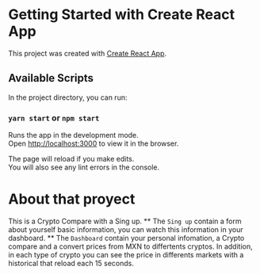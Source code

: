 # Getting Started with Create React App

This project was created with [Create React App](https://github.com/facebook/create-react-app).

## Available Scripts

In the project directory, you can run:

### `yarn start` or `npm start`

Runs the app in the development mode.\
Open [http://localhost:3000](http://localhost:3000) to view it in the browser.

The page will reload if you make edits.\
You will also see any lint errors in the console.

# About that proyect

This is a Crypto Compare with a Sing up.
** The `Sing up` contain a form about yourself basic information, you can watch this information in your dashboard.
** The `Dashboard` contain your personal infomation, a Crypto compare and a convert prices from MXN to differtents cryptos.
In addition, in each type of crypto you can see the price in differents markets with a historical that reload each 15 seconds.